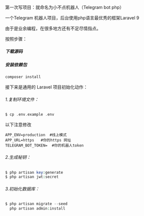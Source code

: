 第一次写项目：就命名为小不点机器人（Telegram bot php）

一个Telegram 机器人项目，后台使用php语言最优秀的框架Laravel 9

由于是业余编程，在很多地方还有不足尽情指点。

按照步骤：
##### 下载源码
##### 安装依赖包

```php
composer install
```

接下来是通用的 Laravel 项目初始化动作：

###### 1.复制环境文件：

```php
$ cp .env.example .env
```

以下注意修改

```
APP_ENV=production  #线上模式
APP_URL=https   #你的https 网址
TELEGRAM_BOT_TOKEN=  #你的机器人token
```

######  2.生成秘钥：

```php
$ php artisan key:generate
$ php artisan jwt:secret
```

###### 3.初始化数据库：

```php
$ php artisan migrate --seed
  php artisan admin:install
```
